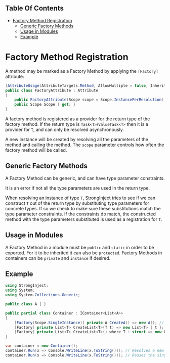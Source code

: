 <!-- START doctoc generated TOC please keep comment here to allow auto update -->
<!-- DON'T EDIT THIS SECTION, INSTEAD RE-RUN doctoc TO UPDATE -->
## Table Of Contents

- [Factory Method Registration](#factory-method-registration)
  - [Generic Factory Methods](#generic-factory-methods)
  - [Usage in Modules](#usage-in-modules)
  - [Example](#example)

<!-- END doctoc generated TOC please keep comment here to allow auto update -->

# Factory Method Registration

A method may be marked as a Factory Method by applying the `[Factory]` attribute:

```csharp
[AttributeUsage(AttributeTargets.Method, AllowMultiple = false, Inherited = false)]
public class FactoryAttribute : Attribute
{
    public FactoryAttribute(Scope scope = Scope.InstancePerResolution);
    public Scope Scope { get; }
}
```

A factory method is registered as a provider for the return type of the factory method. If the return type is `Task<T>`/`ValueTask<T>` then it is a provider for `T`, and can only be resolved asynchronously.

A new instance will be created by resolving all the parameters of the method and calling the method. The `scope` parameter controls how often the factory method will be called.

## Generic Factory Methods

A Factory Method can be generic, and can have type parameter constraints.

It is an error if not all the type parameters are used in the return type.

When resolving an instance of type `T`, StrongInject tries to see if we can construct `T` out of the return type by substituting type parameters for concrete types. If so we check to make sure these substitutions match the type parameter constraints. If the constraints do match, the constructed method with the type parameters substituted is used as a registration for `T`.

## Usage in Modules

A Factory Method in a module must be `public` and `static` in order to be exported. For it to be inherited it can also be `protected`. Factory Methods in containers can be `private` and `instance` if desired.

## Example

```csharp
using StrongInject;
using System;
using System.Collections.Generic;

public class A { }

public partial class Container : IContainer<List<A>>
{
    [Factory(Scope.SingleInstance)] private A CreateA() => new A(); // Registration for A
    [Factory] private List<T> CreateList<T>(T t) => new List<T> { t }; // Registration for List<A> by substituting T for A
    [Factory] private List<T> CreateList<T>() where T : struct => new List<T> { new T() }; // Not a registration for List<A> because substituting T for A does not match the struct constraint
}

var container = new Container();
container.Run(x => Console.WriteLine(x.ToString())); // Resolves a new instance `A` by calling CreateA(), and calls CreateList<A>(A) with it as a parameter.
container.Run(x => Console.WriteLine(x.ToString())); // Reuses the single instance of `A`, and calls CreateList<A>(A) with it as a parameter.
```
